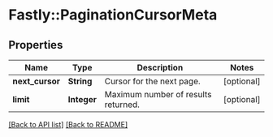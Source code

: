 # Fastly::PaginationCursorMeta

## Properties

| Name | Type | Description | Notes |
| ---- | ---- | ----------- | ----- |
| **next_cursor** | **String** | Cursor for the next page. | [optional] |
| **limit** | **Integer** | Maximum number of results returned. | [optional] |

[[Back to API list]](../../README.md#endpoints) [[Back to README]](../../README.md)

